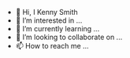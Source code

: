 - 👋 Hi, I Kenny Smith
- 👀 I’m interested in ...
- 🌱 I’m currently learning ...
- 💞️ I’m looking to collaborate on ...
- 📫 How to reach me ...
<!---
Kenny Smith✨ special ✨ repository because its `README.md` (this file) appears on your GitHub profile.
You can click the Preview link to take a look at your changes.
--->

